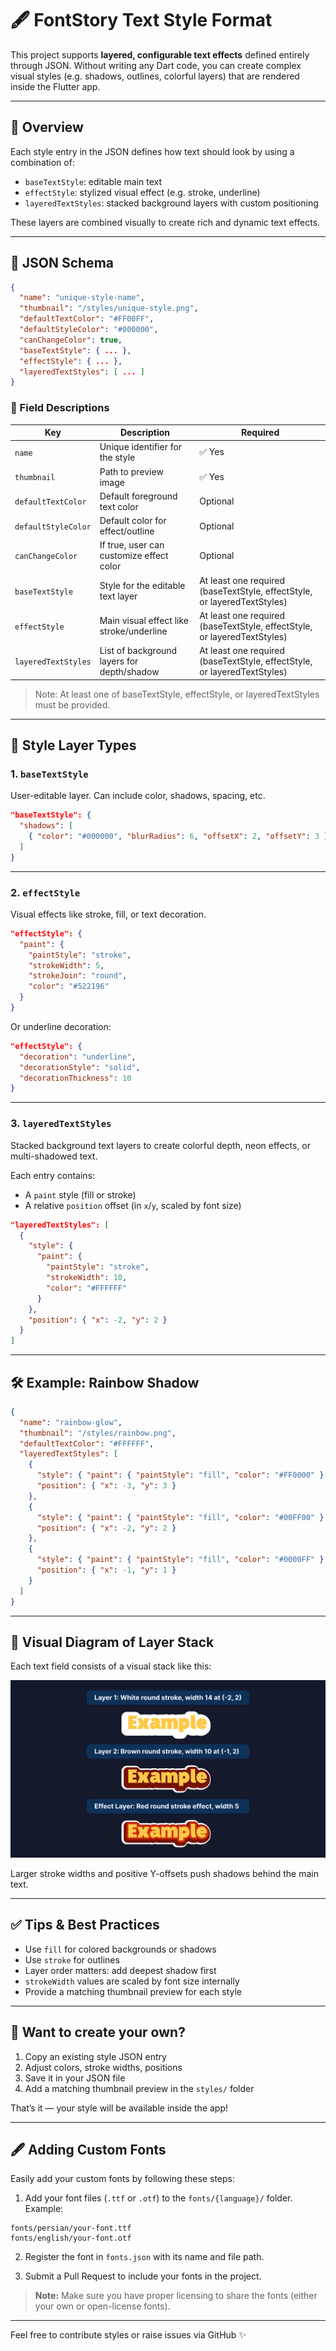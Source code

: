 # 🖋️ FontStory Text Style Format

This project supports **layered, configurable text effects** defined entirely through JSON. Without writing any Dart code, you can create complex visual styles (e.g. shadows, outlines, colorful layers) that are rendered inside the Flutter app.

---

## 🧰 Overview

Each style entry in the JSON defines how text should look by using a combination of:

- `baseTextStyle`: editable main text
- `effectStyle`: stylized visual effect (e.g. stroke, underline)
- `layeredTextStyles`: stacked background layers with custom positioning

These layers are combined visually to create rich and dynamic text effects.

---

## 🧱 JSON Schema

```json
{
  "name": "unique-style-name",
  "thumbnail": "/styles/unique-style.png",
  "defaultTextColor": "#FF00FF",
  "defaultStyleColor": "#000000",
  "canChangeColor": true,
  "baseTextStyle": { ... },
  "effectStyle": { ... },
  "layeredTextStyles": [ ... ]
}
```

### 📌 Field Descriptions

| Key                 | Description                                  | Required            |
| ------------------- | -------------------------------------------- | ------------------- |
| `name`              | Unique identifier for the style              | ✅ Yes              |
| `thumbnail`         | Path to preview image                        | ✅ Yes              |
| `defaultTextColor`  | Default foreground text color                | Optional            |
| `defaultStyleColor` | Default color for effect/outline             | Optional            |
| `canChangeColor`    | If true, user can customize effect color     | Optional            |
| `baseTextStyle`     | Style for the editable text layer            | At least one required (baseTextStyle, effectStyle, or layeredTextStyles) |
| `effectStyle`       | Main visual effect like stroke/underline     | At least one required (baseTextStyle, effectStyle, or layeredTextStyles) |
| `layeredTextStyles` | List of background layers for depth/shadow   | At least one required (baseTextStyle, effectStyle, or layeredTextStyles) |

> Note: At least one of baseTextStyle, effectStyle, or layeredTextStyles must be provided.
---

## 🎨 Style Layer Types

### 1. `baseTextStyle`

User-editable layer. Can include color, shadows, spacing, etc.

```json
"baseTextStyle": {
  "shadows": [
    { "color": "#000000", "blurRadius": 6, "offsetX": 2, "offsetY": 3 }
  ]
}
```

---

### 2. `effectStyle`

Visual effects like stroke, fill, or text decoration.

```json
"effectStyle": {
  "paint": {
    "paintStyle": "stroke",
    "strokeWidth": 5,
    "strokeJoin": "round",
    "color": "#522196"
  }
}
```

Or underline decoration:

```json
"effectStyle": {
  "decoration": "underline",
  "decorationStyle": "solid",
  "decorationThickness": 10
}
```

---

### 3. `layeredTextStyles`

Stacked background text layers to create colorful depth, neon effects, or multi-shadowed text.

Each entry contains:

- A `paint` style (fill or stroke)
- A relative `position` offset (in `x`/`y`, scaled by font size)

```json
"layeredTextStyles": [
  {
    "style": {
      "paint": {
        "paintStyle": "stroke",
        "strokeWidth": 10,
        "color": "#FFFFFF"
      }
    },
    "position": { "x": -2, "y": 2 }
  }
]
```

---

## 🛠 Example: Rainbow Shadow

```json
{
  "name": "rainbow-glow",
  "thumbnail": "/styles/rainbow.png",
  "defaultTextColor": "#FFFFFF",
  "layeredTextStyles": [
    {
      "style": { "paint": { "paintStyle": "fill", "color": "#FF0000" } },
      "position": { "x": -3, "y": 3 }
    },
    {
      "style": { "paint": { "paintStyle": "fill", "color": "#00FF00" } },
      "position": { "x": -2, "y": 2 }
    },
    {
      "style": { "paint": { "paintStyle": "fill", "color": "#0000FF" } },
      "position": { "x": -1, "y": 1 }
    }
  ]
}
```

---

## 📐 Visual Diagram of Layer Stack

Each text field consists of a visual stack like this:

![Diagram](diagram.png)

Larger stroke widths and positive Y-offsets push shadows behind the main text.

---

## ✅ Tips & Best Practices

- Use `fill` for colored backgrounds or shadows
- Use `stroke` for outlines
- Layer order matters: add deepest shadow first
- `strokeWidth` values are scaled by font size internally
- Provide a matching thumbnail preview for each style

---

## 🧪 Want to create your own?

1. Copy an existing style JSON entry
2. Adjust colors, stroke widths, positions
3. Save it in your JSON file
4. Add a matching thumbnail preview in the `styles/` folder

That’s it — your style will be available inside the app!

---

## 🖋️ Adding Custom Fonts

Easily add your custom fonts by following these steps:

1. Add your font files (`.ttf` or `.otf`) to the `fonts/{language}/` folder.  
   Example:  

  ```
  fonts/persian/your-font.ttf
  fonts/english/your-font.otf
  ```

2. Register the font in `fonts.json` with its name and file path.

3. Submit a Pull Request to include your fonts in the project.

> **Note:** Make sure you have proper licensing to share the fonts (either your own or open-license fonts).

---

Feel free to contribute styles or raise issues via GitHub ✨